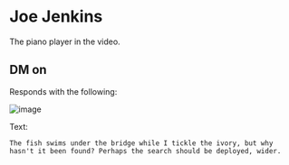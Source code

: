 # Joe Jenkins

The piano player in the video.

## DM on 

Responds with the following:

![image](https://user-images.githubusercontent.com/28175652/183030430-b1d32e46-8de7-4adb-b786-a7f86178fd0b.png)

Text:

```
The fish swims under the bridge while I tickle the ivory, but why hasn't it been found? Perhaps the search should be deployed, wider.
```
